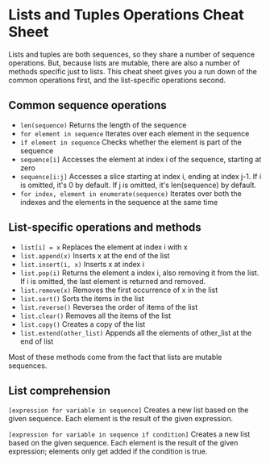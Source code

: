 
<h1>Lists and Tuples Operations Cheat Sheet </h1>

Lists and tuples are both sequences, so they share a number of sequence operations. But, because lists are mutable, there are also a number of methods specific just to lists. This cheat sheet gives you a run down of the common operations first, and the list-specific operations second.

<h2>Common sequence operations</h2>

* `len(sequence)` Returns the length of the sequence
* `for element in sequence` Iterates over each element in the sequence
* `if element in sequence` Checks whether the element is part of the sequence
* `sequence[i]` Accesses the element at index i of the sequence, starting at zero
* `sequence[i:j]` Accesses a slice starting at index i, ending at index j-1. If i is omitted, it's 0 by default. If j is omitted, it's len(sequence) by default.
* `for index, element in enumerate(sequence)` Iterates over both the indexes and the elements in the sequence at the same time


<h2>List-specific operations and methods</h2>

* `list[i] = x` Replaces the element at index i with x
* `list.append(x)` Inserts x at the end of the list
* `list.insert(i, x)` Inserts x at index i
* `list.pop(i)` Returns the element a index i, also removing it from the list. If i is omitted, the last element is returned and removed.
* `list.remove(x)` Removes the first occurrence of x in the list
* `list.sort()` Sorts the items in the list
* `list.reverse()` Reverses the order of items of the list
* `list.clear()` Removes all the items of the list
* `list.copy()` Creates a copy of the list
* `list.extend(other_list)` Appends all the elements of other_list at the end of list

Most of these methods come from the fact that lists are mutable sequences. 

<h2>List comprehension</h2>

`[expression for variable in sequence]`
Creates a new list based on the given sequence. Each element is the result of the given expression.

`[expression for variable in sequence if condition]`
Creates a new list based on the given sequence. Each element is the result of the given expression; elements only get added if the condition is true. 

